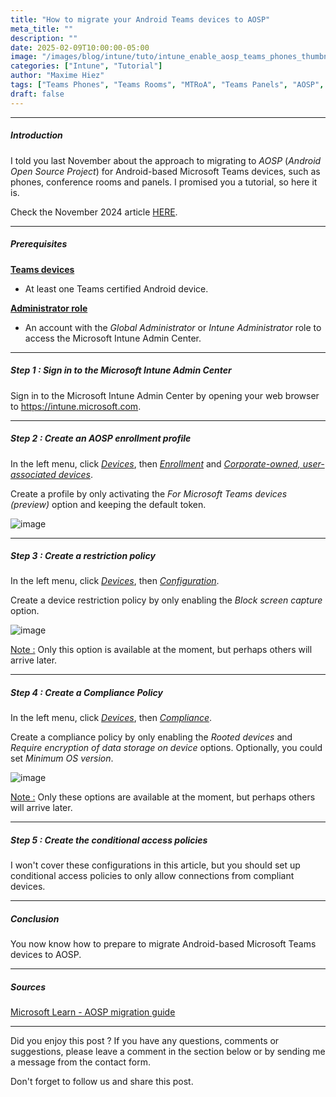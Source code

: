 ```yaml
---
title: "How to migrate your Android Teams devices to AOSP"
meta_title: ""
description: ""
date: 2025-02-09T10:00:00-05:00
image: "/images/blog/intune/tuto/intune_enable_aosp_teams_phones_thumbnail.png"
categories: ["Intune", "Tutorial"]
author: "Maxime Hiez"
tags: ["Teams Phones", "Teams Rooms", "MTRoA", "Teams Panels", "AOSP", "Android"]
draft: false
---
```

---

##### Introduction
I told you last November about the approach to migrating to *AOSP* (*Android Open Source Project*) for Android-based Microsoft Teams devices, such as phones, conference rooms and panels. I promised you a tutorial, so here it is.

Check the November 2024 article [HERE](https://maxime.hiez.ca/en/blog/2024-11-23-intune-aosp-teams-phones).

---

##### Prerequisites
**<u>Teams devices</u>**
- At least one Teams certified Android device.

**<u>Administrator role</u>**
- An account with the *Global Administrator* or *Intune Administrator* role to access the Microsoft Intune Admin Center.

---

##### Step 1 : Sign in to the Microsoft Intune Admin Center
Sign in to the Microsoft Intune Admin Center by opening your web browser to https://intune.microsoft.com.

---

##### Step 2 : Create an AOSP enrollment profile
In the left menu, click *<u>Devices</u>*, then *<u>Enrollment</u>* and *<u>Corporate-owned, user-associated devices</u>*.

Create a profile by only activating the *For Microsoft Teams devices (preview)* option and keeping the default token.

![image](/images/blog/intune/tuto/intune_enable_aosp_teams_phones_001.png)

---

##### Step 3 : Create a restriction policy
In the left menu, click *<u>Devices</u>*, then *<u>Configuration</u>*.

Create a device restriction policy by only enabling the *Block screen capture* option.

![image](/images/blog/intune/tuto/intune_enable_aosp_teams_phones_002.png)

<u>Note :</u> Only this option is available at the moment, but perhaps others will arrive later.

---

##### Step 4 : Create a Compliance Policy
In the left menu, click *<u>Devices</u>*, then *<u>Compliance</u>*.

Create a compliance policy by only enabling the *Rooted devices* and *Require encryption of data storage on device* options. Optionally, you could set *Minimum OS version*.

![image](/images/blog/intune/tuto/intune_enable_aosp_teams_phones_003.png)

<u>Note :</u> Only these options are available at the moment, but perhaps others will arrive later.

---

##### Step 5 : Create the conditional access policies
I won't cover these configurations in this article, but you should set up conditional access policies to only allow connections from compliant devices.

---

##### Conclusion
You now know how to prepare to migrate Android-based Microsoft Teams devices to AOSP.

---

##### Sources
[Microsoft Learn - AOSP migration guide](https://learn.microsoft.com/en-us/microsoftteams/rooms/android-migration-guide)

---


Did you enjoy this post ? If you have any questions, comments or suggestions, please leave a comment in the section below or by sending me a message from the contact form.

Don't forget to follow us and share this post.